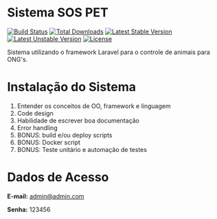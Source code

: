 # Sistema SOS PET


[![Build Status](https://travis-ci.org/laravel/framework.svg)](https://travis-ci.org/laravel/framework)
[![Total Downloads](https://poser.pugx.org/laravel/framework/d/total.svg)](https://packagist.org/packages/laravel/framework)
[![Latest Stable Version](https://poser.pugx.org/laravel/framework/v/stable.svg)](https://packagist.org/packages/laravel/framework)
[![Latest Unstable Version](https://poser.pugx.org/laravel/framework/v/unstable.svg)](https://packagist.org/packages/laravel/framework)
[![License](https://poser.pugx.org/laravel/framework/license.svg)](https://packagist.org/packages/laravel/framework)


Sistema utilizando o framework Laravel para o controle de animais para ONG's.

# Instalação do Sistema

1. Entender os conceitos de OO, framework e linguagem
2. Code design
3. Habilidade de escrever boa documentação
4. Error handling
5. BONUS: build e/ou deploy scripts
6. BONUS: Docker script
7. BONUS: Teste unitário e automação de testes

# Dados de Acesso
**E-mail:** admin@admin.com

**Senha:** 123456
